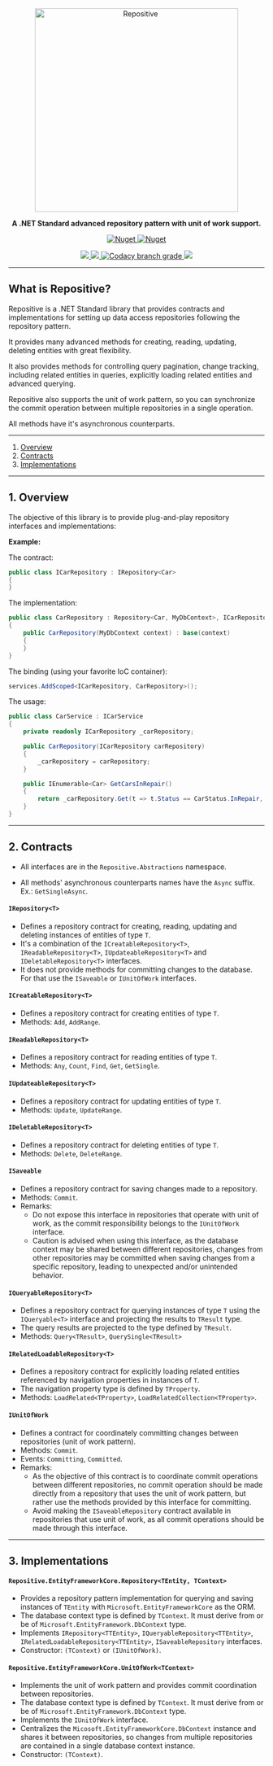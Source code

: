 <div align="center">
    <a href="https://github.com/alexmurari/Repositive/">
    <img alt="Repositive" width="400" src="https://user-images.githubusercontent.com/11204378/81116400-aab2c700-8efb-11ea-8f8f-2fc3908ea7d7.png">
  </a>
  <p>
    <strong>A .NET Standard advanced repository pattern with unit of work support.</strong>
  </p>
<p>
<p>
  <a href="https://www.nuget.org/packages/Repositive.Abstractions">
    <img alt="Nuget" src="https://img.shields.io/nuget/vpre/Repositive.Abstractions?label=Repositive.Abstractions&style=plastic">
  </a>
  <a href="https://www.nuget.org/packages/Repositive.EntityFrameworkCore">
    <img alt="Nuget" src="https://img.shields.io/nuget/vpre/Repositive.EntityFrameworkCore?label=Repositive.EntityFrameworkCore&style=plastic">
  </a>
</p>
  <a href="https://ci.appveyor.com/project/alexmurari/repositive/branch/dev">
    <img src="https://img.shields.io/appveyor/ci/alexmurari/repositive/dev?style=plastic">
  </a>
  <a href="https://ci.appveyor.com/project/alexmurari/repositive/branch/dev/tests">
    <img src="https://img.shields.io/appveyor/tests/alexmurari/repositive/dev?compact_message&style=plastic">
  </a>
  <a href="https://app.codacy.com/manual/alexmurari/Repositive/dashboard?bid=18477475">
    <img alt="Codacy branch grade" src="https://img.shields.io/codacy/grade/ea3688d082f34e5ba78ec9a9fe0714a9/dev?style=plastic">
  </a>
  <a href="https://github.com/alexmurari/Repositive/blob/master/LICENSE">
    <img src="https://img.shields.io/github/license/alexmurari/repositive?style=plastic">
  </a>
  </p>
  <p>
</div>

---

## What is Repositive?

Repositive is a .NET Standard library that provides contracts and implementations for setting up data access repositories following the repository pattern.

It provides many advanced methods for creating, reading, updating, deleting entities with great flexibility.

It also provides methods for controlling query pagination, change tracking, including related entities in queries, explicitly loading related entities and advanced querying.

Repositive also supports the unit of work pattern, so you can synchronize the commit operation between multiple repositories in a single operation.

All methods have it's asynchronous counterparts.

---

1. [Overview](#1-overview)
2. [Contracts](#2-contracts)
3. [Implementations](#3-implementations)

---

## 1. Overview

The objective of this library is to provide plug-and-play repository interfaces and implementations:

**Example:**

The contract:

```csharp
public class ICarRepository : IRepository<Car>
{
}
```

The implementation:

```csharp
public class CarRepository : Repository<Car, MyDbContext>, ICarRepository
{
    public CarRepository(MyDbContext context) : base(context)
    {
    }
}
```

The binding (using your favorite IoC container):

```csharp
services.AddScoped<ICarRepository, CarRepository>();
```

The usage:

```csharp
public class CarService : ICarService
{
    private readonly ICarRepository _carRepository;

    public CarRepository(ICarRepository carRepository)
    {
        _carRepository = carRepository;
    }

    public IEnumerable<Car> GetCarsInRepair()
    {
        return _carRepository.Get(t => t.Status == CarStatus.InRepair, QueryTracking.NoTracking);
    }
}
```

---

## 2. Contracts

- All interfaces are in the ```Repositive.Abstractions``` namespace.

- All methods' asynchronous counterparts names have the ```Async``` suffix. Ex.: ```GetSingleAsync```.

#### ```IRepository<T>```

- Defines a repository contract for creating, reading, updating and deleting instances of entities of type ```T```.
- It's a combination of the ```ICreatableRepository<T>```, ```IReadableRepository<T>```, ```IUpdateableRepository<T>``` and ```IDeletableRepository<T>``` interfaces.
- It does not provide methods for committing changes to the database. For that use the ```ISaveable``` or ```IUnitOfWork``` interfaces.

#### ```ICreatableRepository<T>```
- Defines a repository contract for creating entities of type ```T```.
- Methods: ```Add```, ```AddRange```.

#### ```IReadableRepository<T>```
- Defines a repository contract for reading entities of type ```T```.
- Methods: ```Any```, ```Count```, ```Find```, ```Get```, ```GetSingle```.

#### ```IUpdateableRepository<T>```
- Defines a repository contract for updating entities of type ```T```.
- Methods: ```Update```, ```UpdateRange```.

#### ```IDeletableRepository<T>```
- Defines a repository contract for deleting entities of type ```T```.
- Methods: ```Delete```, ```DeleteRange```.

#### ```ISaveable```
- Defines a repository contract for saving changes made to a repository.
- Methods: ```Commit```.
- Remarks:
  - Do not expose this interface in repositories that operate with unit of work, as the commit responsibility belongs to the ```IUnitOfWork``` interface.
  - Caution is advised when using this interface, as the database context may be shared between different repositories, changes from
    other repositories may be committed when saving changes from a specific repository, leading to unexpected and/or unintended behavior.

#### ```IQueryableRepository<T>```
- Defines a repository contract for querying instances of type ```T``` 
using the ```IQueryable<T>``` interface and projecting the results to ```TResult``` type.
- The query results are projected to the type defined by ```TResult```.
- Methods: ```Query<TResult>```, ```QuerySingle<TResult>```

#### ```IRelatedLoadableRepository<T>```
- Defines a repository contract for explicitly loading related entities referenced by navigation properties in instances of ```T```.
- The navigation property type is defined by ```TProperty```.
- Methods: ```LoadRelated<TProperty>```, ```LoadRelatedCollection<TProperty>```.

#### ```IUnitOfWork```
- Defines a contract for coordinately committing changes between repositories (unit of work pattern).
- Methods: ```Commit```.
- Events: ```Committing```, ```Committed```.
- Remarks:
  - As the objective of this contract is to coordinate commit operations between different
    repositories, no commit operation should be made directly from a repository that uses the
    unit of work pattern, but rather use the methods provided by this interface for committing.
  - Avoid making the ```ISaveableRepository``` contract available in repositories
    that use unit of work, as all commit operations should be made through this interface.

---

## 3. Implementations

#### ```Repositive.EntityFrameworkCore.Repository<TEntity, TContext>```
- Provides a repository pattern implementation for querying and saving instances of ```TEntity``` with ```Microsoft.EntityFrameworkCore``` as the ORM.
- The database context type is defined by ```TContext```. It must derive from or be of ```Microsoft.EntityFramework.DbContext``` type.
- Implements ```IRepository<TTEntity>```, ```IQueryableRepository<TTEntity>```, ```IRelatedLoadableRepository<TTEntity>```, ```ISaveableRepository``` interfaces.
- Constructor: ```(TContext)``` or ```(IUnitOfWork)```. 

#### ```Repositive.EntityFrameworkCore.UnitOfWork<TContext>```
- Implements the unit of work pattern and provides commit coordination between repositories.
- The database context type is defined by ```TContext```. It must derive from or be of ```Microsoft.EntityFramework.DbContext``` type.
- Implements the ```IUnitOfWork``` interface.
- Centralizes the ```Micosoft.EntityFrameworkCore.DbContext``` instance and shares it between repositories, so changes from multiple repositories
  are contained in a single database context instance.
- Constructor: ```(TContext)```. 
